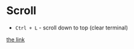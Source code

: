 # Scroll
- `Ctrl + L` - scroll down to top (clear terminal)

[the link](https://www.howtogeek.com/howto/ubuntu/keyboard-shortcuts-for-bash-command-shell-for-ubuntu-debian-suse-redhat-linux-etc/)
